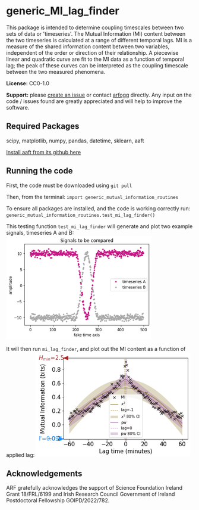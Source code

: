 # generic_MI_lag_finder

This package is intended to determine coupling timescales between two sets of data or 'timeseries'. The Mutual Information (MI) content between the two timeseries is calculated at a range of different temporal lags. MI is a measure of the shared information content between two variables, independent of the order or direction of their relationship. A piecewise linear and quadratic curve are fit to the MI data as a function of temporal lag; the peak of these curves can be interpreted as the coupling timescale between the two measured phenomena.

**License:** CC0-1.0

**Support:** please [create an issue](https://github.com/arfogg/generic_MI_lag_finder/issues) or contact [arfogg](https://github.com/arfogg) directly. Any input on the code / issues found are greatly appreciated and will help to improve the software.

## Required Packages

scipy, matplotlib, numpy, pandas, datetime, sklearn, aaft

[Install aaft from its github here](https://github.com/lneisenman/aaft)


## Running the code

First, the code must be downloaded using `git pull`

Then, from the terminal:
`import generic_mutual_information_routines`

To ensure all packages are installed, and the code is working correctly run:
`generic_mutual_information_routines.test_mi_lag_finder()`

This testing function `test_mi_lag_finder` will generate and plot two example signals, timeseries A and B:
![alt text](test_example_timeseries.png "Timeseries A and B")


It will then run `mi_lag_finder`, and plot out the MI content as a function of applied lag:
![alt text](test_example_MI.png "MI as a function of lag")

## Acknowledgements

ARF gratefully acknowledges the support of Science Foundation Ireland Grant 18/FRL/6199 and Irish Research Council Government of Ireland Postdoctoral Fellowship GOIPD/2022/782.


